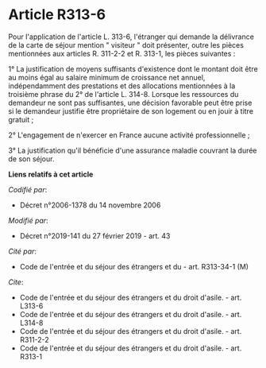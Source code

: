 # Article R313-6

Pour l'application de l'article L. 313-6, l'étranger qui demande la délivrance de la carte de séjour mention " visiteur "
doit présenter, outre les pièces mentionnées aux articles R. 311-2-2 et R. 313-1, les pièces suivantes : 

1° La justification de moyens suffisants d'existence dont le montant doit être au moins égal au salaire minimum de croissance
net annuel, indépendamment des prestations et des allocations mentionnées à la troisième phrase du 2° de l'article L. 314-8.
Lorsque les ressources du demandeur ne sont pas suffisantes, une décision favorable peut être prise si le demandeur justifie
être propriétaire de son logement ou en jouir à titre gratuit ; 

2° L'engagement de n'exercer en France aucune activité professionnelle ; 

3° La justification qu'il bénéficie d'une assurance maladie couvrant la durée de son séjour.

**Liens relatifs à cet article**

_Codifié par_:

  - Décret n°2006-1378 du 14 novembre 2006

_Modifié par_:

  - Décret n°2019-141 du 27 février 2019 - art. 43

_Cité par_:

  - Code de l'entrée et du séjour des étrangers et du  - art. R313-34-1 (M)

_Cite_:

  - Code de l'entrée et du séjour des étrangers et du droit d'asile. - art. L313-6
  - Code de l'entrée et du séjour des étrangers et du droit d'asile. - art. L314-8
  - Code de l'entrée et du séjour des étrangers et du droit d'asile. - art. R311-2-2
  - Code de l'entrée et du séjour des étrangers et du droit d'asile. - art. R313-1
